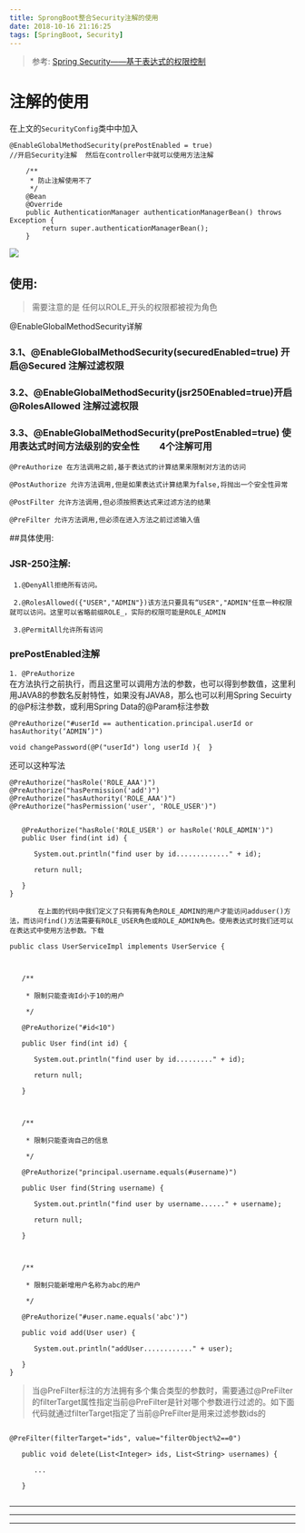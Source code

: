 ```yaml
---
title: SprongBoot整合Security注解的使用
date: 2018-10-16 21:16:25
tags: [SpringBoot, Security]
---
```


>参考: [Spring Security——基于表达式的权限控制](https://blog.csdn.net/dsjnqq/article/details/52649366?utm_source=blogxgwz5)

# 注解的使用

在上文的`SecurityConfig`类中中加入

```
@EnableGlobalMethodSecurity(prePostEnabled = true)   
//开启Security注解  然后在controller中就可以使用方法注解

	/**
     * 防止注解使用不了
     */
    @Bean
    @Override
    public AuthenticationManager authenticationManagerBean() throws Exception {
        return super.authenticationManagerBean();
    }

```

<!--more-->

![](/img/2018-10-16/Sercurity3.png)


##  使用:

>需要注意的是 任何以ROLE_开头的权限都被视为角色

@EnableGlobalMethodSecurity详解

### 3.1、@EnableGlobalMethodSecurity(securedEnabled=true) 开启@Secured 注解过滤权限

### 3.2、@EnableGlobalMethodSecurity(jsr250Enabled=true)开启@RolesAllowed 注解过滤权限 

### 3.3、@EnableGlobalMethodSecurity(prePostEnabled=true) 使用表达式时间方法级别的安全性         4个注解可用

```
@PreAuthorize 在方法调用之前,基于表达式的计算结果来限制对方法的访问

@PostAuthorize 允许方法调用,但是如果表达式计算结果为false,将抛出一个安全性异常

@PostFilter 允许方法调用,但必须按照表达式来过滤方法的结果

@PreFilter 允许方法调用,但必须在进入方法之前过滤输入值

```

##具体使用:
### JSR-250注解:

```
 1.@DenyAll拒绝所有访问。

 2.@RolesAllowed({"USER","ADMIN"})该方法只要具有“USER","ADMIN"任意一种权限就可以访问。这里可以省略前缀ROLE_，实际的权限可能是ROLE_ADMIN

 3.@PermitAll允许所有访问

```
### prePostEnabled注解

`1. @PreAuthorize`  
在方法执行之前执行，而且这里可以调用方法的参数，也可以得到参数值，这里利用JAVA8的参数名反射特性，如果没有JAVA8，那么也可以利用Spring Secuirty的@P标注参数，或利用Spring Data的@Param标注参数

```
@PreAuthorize("#userId == authentication.principal.userId or hasAuthority(‘ADMIN’)")
 
void changePassword(@P("userId") long userId ){  }

```
还可以这种写法   

```  
@PreAuthorize("hasRole('ROLE_AAA')")
@PreAuthorize("hasPermission('add')")
@PreAuthorize("hasAuthority('ROLE_AAA')")
@PreAuthorize("hasPermission('user', 'ROLE_USER')")


   @PreAuthorize("hasRole('ROLE_USER') or hasRole('ROLE_ADMIN')")
   public User find(int id) {

      System.out.println("find user by id............." + id);

      return null;

   }
}

       在上面的代码中我们定义了只有拥有角色ROLE_ADMIN的用户才能访问adduser()方法，而访问find()方法需要有ROLE_USER角色或ROLE_ADMIN角色。使用表达式时我们还可以在表达式中使用方法参数。下载 

public class UserServiceImpl implements UserService {

 

   /**

    * 限制只能查询Id小于10的用户

    */

   @PreAuthorize("#id<10")

   public User find(int id) {

      System.out.println("find user by id........." + id);

      return null;

   }

  

   /**

    * 限制只能查询自己的信息

    */

   @PreAuthorize("principal.username.equals(#username)")

   public User find(String username) {

      System.out.println("find user by username......" + username);

      return null;

   }

 

   /**

    * 限制只能新增用户名称为abc的用户

    */

   @PreAuthorize("#user.name.equals('abc')")

   public void add(User user) {

      System.out.println("addUser............" + user);

   }
}

```

>当@PreFilter标注的方法拥有多个集合类型的参数时，需要通过@PreFilter的filterTarget属性指定当前@PreFilter是针对哪个参数进行过滤的。如下面代码就通过filterTarget指定了当前@PreFilter是用来过滤参数ids的

```

@PreFilter(filterTarget="ids", value="filterObject%2==0")

   public void delete(List<Integer> ids, List<String> usernames) {

      ...

   }
   
```


---
---
---
